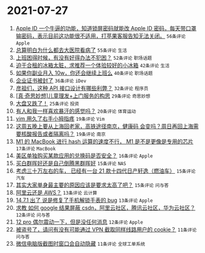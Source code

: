 # 2021-07-27

1. [Apple ID 一个牛逼的功能，知道锁屏密码就能改 Apple ID 密码，每天带口罩输密码，表示目前这功能很不适用，打苹果客服告知无法关闭。](https://www.v2ex.com/t/792015) `56条评论` `Apple`
1. [总算明白为什么都去大医院看病了](https://www.v2ex.com/t/791976) `55条评论` `生活`
1. [上班困得时候，有没有好得办法不犯困？](https://www.v2ex.com/t/791982) `52条评论` `职场话题`
1. [迫于合租的冰箱太脏，求推荐一个体验较好的小冰箱](https://www.v2ex.com/t/792002) `42条评论` `生活`
1. [如果你副业月入 10w，你还会继续上班么](https://www.v2ex.com/t/792067) `40条评论` `职场话题`
1. [企业证书被封了](https://www.v2ex.com/t/791985) `36条评论` `iDev`
1. [彦祖们，这种 API 接口设计有哪些利弊？](https://www.v2ex.com/t/791983) `32条评论` `程序员`
1. [[真·奇思妙想]儿童理发+上门服务的构思](https://www.v2ex.com/t/792047) `29条评论` `奇思妙想`
1. [大盘又跌了！](https://www.v2ex.com/t/792061) `25条评论` `投资`
1. [有人和我一样喜欢暴汗的感觉吗？](https://www.v2ex.com/t/792030) `20条评论` `体育运动`
1. [vim 用久了右手小拇指疼](https://www.v2ex.com/t/792022) `19条评论` `Vim`
1. [这周五晚上要从上海回老家，高铁途径南京，健康码 会变吗？周日再回上海需要核酸报告或者隔离吗？](https://www.v2ex.com/t/791966) `19条评论` `南京`
1. [M1 的 MacBook 进行 hash 运算的速度不行， M1 是不是更像是专用的芯片](https://www.v2ex.com/t/791996) `17条评论` `MacBook`
1. [美区单独购买某款应用的兑换码是否安全？](https://www.v2ex.com/t/791965) `16条评论` `Apple`
1. [买白群晖好还是自己倒腾黑群晖好](https://www.v2ex.com/t/792068) `15条评论` `NAS`
1. [考虑三十万左右的车， 已经有一台 21 款十四代日产轩逸（燃油车）](https://www.v2ex.com/t/791997) `15条评论` `汽车`
1. [其实大家单身最主要的原因应该是要求太高了吧？](https://www.v2ex.com/t/792008) `15条评论` `问与答`
1. [阿里云还是 AWS？](https://www.v2ex.com/t/792026) `13条评论` `云计算`
1. [14.7.1 出了 说是修复了手机解锁手表的 bug](https://www.v2ex.com/t/791963) `13条评论` `Apple`
1. [求教 如何 google 结果屏蔽 csdn，阿里云社区，腾讯云社区，华为云社区？](https://www.v2ex.com/t/791995) `12条评论` `问与答`
1. [12 pro 偶尔震动一下，但是没任何消息](https://www.v2ex.com/t/791986) `12条评论` `Apple`
1. [被盗号了，请问有没有可能通过 VPN 截取同样线路用户的 cookie？](https://www.v2ex.com/t/792033) `11条评论` `问与答`
1. [微信电脑版截图时窗口会自动隐藏](https://www.v2ex.com/t/791956) `11条评论` `全球工单系统`
